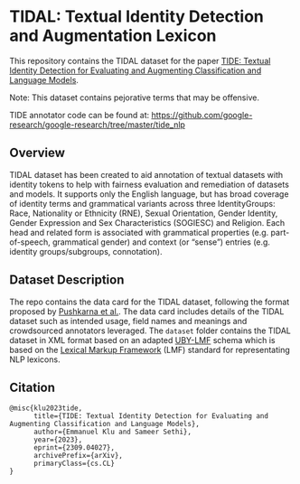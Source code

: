 # TIDAL: Textual Identity Detection and Augmentation Lexicon

This repository contains the TIDAL dataset for the paper [TIDE: Textual
Identity Detection for Evaluating and Augmenting Classification and Language
Models](https://arxiv.org/abs/2309.04027).

Note: This dataset contains pejorative terms that may be offensive.

TIDE annotator code can be found at: https://github.com/google-research/google-research/tree/master/tide_nlp

## Overview
TIDAL dataset has been created to aid annotation of textual datasets with identity tokens to help with fairness evaluation and remediation of datasets and models. It supports only the English language, but has broad coverage of identity terms and grammatical variants across three IdentityGroups: Race, Nationality or Ethnicity (RNE), Sexual Orientation, Gender Identity, Gender Expression and Sex Characteristics (SOGIESC) and Religion. Each head and related form is associated with grammatical properties (e.g. part-of-speech, grammatical gender) and context (or “sense”) entries (e.g. identity groups/subgroups, connotation).

## Dataset Description
The repo contains the data card for the TIDAL dataset, following the format
proposed by [Pushkarna et al.](https://arxiv.org/abs/2204.01075). The data card
includes details of the TIDAL dataset such as intended usage, field names and
meanings and crowdsourced annotators leveraged. The `dataset` folder contains
the TIDAL dataset in XML format based on an adapted
[UBY-LMF](http://www.lrec-conf.org/proceedings/lrec2012/pdf/475_Paper.pdf) schema which is
based on the [Lexical Markup Framework](https://www.iso.org/standard/82014.html) (LMF) standard for representating NLP
lexicons.

## Citation

```
@misc{klu2023tide,
      title={TIDE: Textual Identity Detection for Evaluating and Augmenting Classification and Language Models}, 
      author={Emmanuel Klu and Sameer Sethi},
      year={2023},
      eprint={2309.04027},
      archivePrefix={arXiv},
      primaryClass={cs.CL}
}
```

